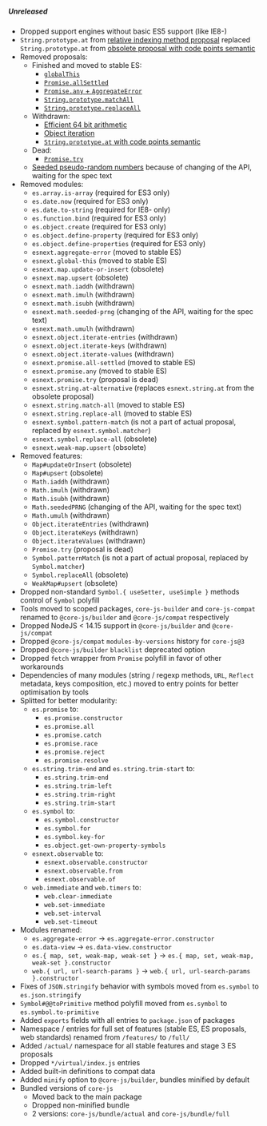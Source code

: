 ##### Unreleased
- Dropped support engines without basic ES5 support (like IE8-)
- `String.prototype.at` from [relative indexing method proposal](https://github.com/tc39/proposal-relative-indexing-method) replaced `String.prototype.at` from [obsolete proposal with code points semantic](https://github.com/mathiasbynens/String.prototype.at)
- Removed proposals:
  - Finished and moved to stable ES:
    - [`globalThis`](https://github.com/tc39/proposal-global)
    - [`Promise.allSettled`](https://github.com/tc39/proposal-promise-allSettled)
    - [`Promise.any` + `AggregateError`](https://github.com/tc39/proposal-promise-any)
    - [`String.prototype.matchAll`](https://github.com/tc39/proposal-string-matchall)
    - [`String.prototype.replaceAll`](https://github.com/tc39/proposal-string-replaceall)
  - Withdrawn:
    - [Efficient 64 bit arithmetic](https://gist.github.com/BrendanEich/4294d5c212a6d2254703)
    - [Object iteration](https://github.com/tc39/proposal-object-iteration)
    - [`String.prototype.at` with code points semantic](https://github.com/mathiasbynens/String.prototype.at)
  - Dead:
    - [`Promise.try`](https://github.com/tc39/proposal-promise-try)
  - [Seeded pseudo-random numbers](https://github.com/tc39/proposal-seeded-random) because of changing of the API, waiting for the spec text
- Removed modules:
  - `es.array.is-array` (required for ES3 only)
  - `es.date.now` (required for ES3 only)
  - `es.date.to-string` (required for IE8- only)
  - `es.function.bind` (required for ES3 only)
  - `es.object.create` (required for ES3 only)
  - `es.object.define-property` (required for ES3 only)
  - `es.object.define-properties` (required for ES3 only)
  - `esnext.aggregate-error` (moved to stable ES)
  - `esnext.global-this` (moved to stable ES)
  - `esnext.map.update-or-insert` (obsolete)
  - `esnext.map.upsert` (obsolete)
  - `esnext.math.iaddh` (withdrawn)
  - `esnext.math.imulh` (withdrawn)
  - `esnext.math.isubh` (withdrawn)
  - `esnext.math.seeded-prng` (changing of the API, waiting for the spec text)
  - `esnext.math.umulh` (withdrawn)
  - `esnext.object.iterate-entries` (withdrawn)
  - `esnext.object.iterate-keys` (withdrawn)
  - `esnext.object.iterate-values` (withdrawn)
  - `esnext.promise.all-settled` (moved to stable ES)
  - `esnext.promise.any` (moved to stable ES)
  - `esnext.promise.try` (proposal is dead)
  - `esnext.string.at-alternative` (replaces `esnext.string.at` from the obsolete proposal)
  - `esnext.string.match-all` (moved to stable ES)
  - `esnext.string.replace-all` (moved to stable ES)
  - `esnext.symbol.pattern-match` (is not a part of actual proposal, replaced by `esnext.symbol.matcher`)
  - `esnext.symbol.replace-all` (obsolete)
  - `esnext.weak-map.upsert` (obsolete)
- Removed features:
  - `Map#updateOrInsert` (obsolete)
  - `Map#upsert` (obsolete)
  - `Math.iaddh` (withdrawn)
  - `Math.imulh` (withdrawn)
  - `Math.isubh` (withdrawn)
  - `Math.seededPRNG` (changing of the API, waiting for the spec text)
  - `Math.umulh` (withdrawn)
  - `Object.iterateEntries` (withdrawn)
  - `Object.iterateKeys` (withdrawn)
  - `Object.iterateValues` (withdrawn)
  - `Promise.try` (proposal is dead)
  - `Symbol.patternMatch` (is not a part of actual proposal, replaced by `Symbol.matcher`)
  - `Symbol.replaceAll` (obsolete)
  - `WeakMap#upsert` (obsolete)
- Dropped non-standard `Symbol.{ useSetter, useSimple }` methods control of `Symbol` polyfill
- Tools moved to scoped packages, `core-js-builder` and `core-js-compat` renamed to `@core-js/builder` and `@core-js/compat` respectively
- Dropped NodeJS < 14.15 support in `@core-js/builder` and `@core-js/compat`
- Dropped `@core-js/compat` `modules-by-versions` history for `core-js@3`
- Dropped `@core-js/builder` `blacklist` deprecated option
- Dropped `fetch` wrapper from `Promise` polyfill in favor of other workarounds
- Dependencies of many modules (string / regexp methods, `URL`, `Reflect` metadata, keys composition, etc.) moved to entry points for better optimisation by tools
- Splitted for better modularity:
  - `es.promise` to:
    - `es.promise.constructor`
    - `es.promise.all`
    - `es.promise.catch`
    - `es.promise.race`
    - `es.promise.reject`
    - `es.promise.resolve`
  - `es.string.trim-end` and `es.string.trim-start` to:
    - `es.string.trim-end`
    - `es.string.trim-left`
    - `es.string.trim-right`
    - `es.string.trim-start`
  - `es.symbol` to:
    - `es.symbol.constructor`
    - `es.symbol.for`
    - `es.symbol.key-for`
    - `es.object.get-own-property-symbols`
  - `esnext.observable` to:
    - `esnext.observable.constructor`
    - `esnext.observable.from`
    - `esnext.observable.of`
  - `web.immediate` and `web.timers` to:
    - `web.clear-immediate`
    - `web.set-immediate`
    - `web.set-interval`
    - `web.set-timeout`
- Modules renamed:
  - `es.aggregate-error` -> `es.aggregate-error.constructor`
  - `es.data-view` -> `es.data-view.constructor`
  - `es.{ map, set, weak-map, weak-set }` -> `es.{ map, set, weak-map, weak-set }.constructor`
  - `web.{ url, url-search-params }` -> `web.{ url, url-search-params }.constructor`
- Fixes of `JSON.stringify` behavior with symbols moved from `es.symbol` to `es.json.stringify`
- `Symbol#@@toPrimitive` method polyfill moved from `es.symbol` to `es.symbol.to-primitive`
- Added `exports` fields with all entries to `package.json` of packages
- Namespace / entries for full set of features (stable ES, ES proposals, web standards) renamed from `/features/` to `/full/`
- Added `/actual/` namespace for all stable features and stage 3 ES proposals 
- Dropped `*/virtual/index.js` entries
- Added built-in definitions to compat data
- Added `minify` option to `@core-js/builder`, bundles minified by default
- Bundled versions of `core-js`
  - Moved back to the main package
  - Dropped non-minified bundle
  - 2 versions: `core-js/bundle/actual` and `core-js/bundle/full`
